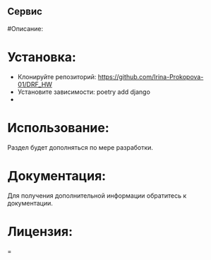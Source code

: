 ## Cервис 

#Описание:

# Установка:

* Клонируйте репозиторий:
https://github.com/Irina-Prokopova-01/DRF_HW
* Установите зависимости:
poetry add django
* 
# Использование:

Раздел будет дополняться по мере разработки.

# Документация:

Для получения дополнительной информации обратитесь к документации.

# Лицензия:
=